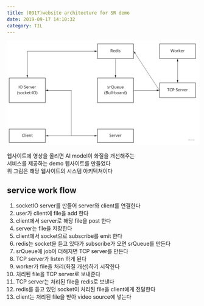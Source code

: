 ```yaml
---
title: (0917)website architecture for SR demo
date: 2019-09-17 14:10:32
category: TIL
---
```


![](images/0917_serviceArchitecture.jpg)

웹사이트에 영상을 올리면 AI model이 화질을 개선해주는  
서비스를 제공하는 demo 웹사이트를 만들었다  
위 그림은 해당 웹사이트의 시스템 아키텍쳐이다

## service work flow

1. socketIO server를 만들어 server와 client를 연결한다
2. user가 client에 file을 add 한다
3. client에서 server로 해당 file을 post 한다
4. server는 file을 저장한다
5. client에서 socket으로 subscribe를 emit 한다
6. redis는 socket을 듣고 있다가 subscribe가 오면 srQueue를 만든다
7. srQueue에 job이 더해지면 TCP server를 만든다
8. TCP server가 listen 하게 된다
9. worker가 file을 처리(화질 개선)하기 시작한다
10. 처리된 file을 TCP server로 보내준다
11. TCP server는 처리된 file을 redis로 보낸다
12. redis를 듣고 있던 socket이 처리된 file을 client에게 전달한다
13. client는 처리된 file을 받아 video source에 넣는다
